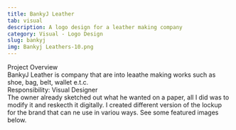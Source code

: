 ```yaml
---
title: BankyJ Leather
tab: visual
description: A logo design for a leather making company
category: Visual - Logo Design
slug: bankyj
img: Bankyj Leathers-10.png
---
```


<div class="lg:p-4 pt-4 mb-4 text-pryColor font-bold text-2xl lg:text-4xl">
  Project Overview
</div>

<div class="lg:p-4 mb-4 leading-9">
BankyJ Leather is company that are into leaathe making works such as shoe, bag, belt, wallet e.t.c.
<div class="pt-4 ">
 <span class = "text-pryColor font-bold"> Responsibility:</span> Visual Designer
</div>
</div>

<div class=" pt-4 lg:p-4 mb-4 leading-9">
The owner already sketched out what he wanted on a paper, all I did was to modify it and reskecth it digitally. I created different version of the lockup for the brand that can ne use in variou ways. See some featured images below. 
</div>

   <div class="mt-14">
    <div><dynamic-image filename="Bankyj Leathers-05.png"></dynamic-image> </div>
        <div class ="mt-14"><dynamic-image filename="Bankyj Leathers-06.png"></dynamic-image> </div>
                <div class ="mt-14"><dynamic-image filename="Bankyj Leathers-07.png"></dynamic-image> </div>
                    <div class ="mt-14"><dynamic-image filename="Bankyj Leathers-11.png"></dynamic-image> </div>
                                        <div class ="mt-14"><dynamic-image filename="Bankyj Leathers-10.png"></dynamic-image> </div>
                                                            <div class ="mt-14"><dynamic-image filename="Embossed-Leather-Logo-Mockup-PSD1.png"></dynamic-image> </div>
  </div>
